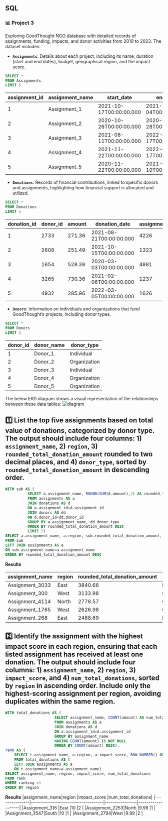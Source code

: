 ## SQL
### :bar_chart: Project 3

Exploring GoodThought NGO database with detailed records of assignments, funding, impacts, and donor activities from 2010 to 2023. The dataset includes:

- **`Assignments`**:
Details about each project, including its name, duration (start and end dates), budget, geographical region, and the impact score.

````sql
SELECT *
FROM Assignments
LIMIT 5
````

|assignment_id                 |assignment_name|start_date |end_date                                                          |budget   |region|impact_score|
|------------------------------|---------------|-----------|------------------------------------------------------------------|---------|------|------------|
|1                             |Assignment_1   |2021-10-17T00:00:00.000|2021-12-04T00:00:00.000                                           |-32322.03|West  |5.55        |
|2                             |Assignment_2   |2020-10-26T00:00:00.000|2020-11-28T00:00:00.000                                           |57278.4  |South |1.45        |
|3                             |Assignment_3   |2021-08-11T00:00:00.000|2022-03-17T00:00:00.000                                           |40414.51 |West  |2.34        |
|4                             |Assignment_4   |2021-11-22T00:00:00.000|2022-05-17T00:00:00.000                                           |31732.48 |East  |7.05        |
|5                             |Assignment_5   |2020-11-22T00:00:00.000|2021-07-10T00:00:00.000                                           |13548.22 |North |5.29        |


- **`Donations`**:
Records of financial contributions, linked to specific donors and assignments, highlighting how financial support is allocated and utilized.

````sql
SELECT *
FROM Donations
LIMIT 5
````

|donation_id                   |donor_id|amount     |donation_date                                                     |assignment_id|
|------------------------------|--------|-----------|------------------------------------------------------------------|-------------|
|1                             |2733    |271.36     |2021-08-21T00:00:00.000                                           |4226         |
|2                             |2608    |251.49     |2021-10-15T00:00:00.000                                           |1323         |
|3                             |1654    |528.38     |2020-03-03T00:00:00.000                                           |4881         |
|4                             |3265    |730.36     |2021-02-06T00:00:00.000                                           |1237         |
|5                             |4932    |285.96     |2022-03-05T00:00:00.000                                           |1626         |



- **`Donors`**: Information on individuals and organizations that fund GoodThought’s projects, including donor types.

````sql
SELECT *
FROM Donors
LIMIT 5
````

|donor_id                      |donor_name|donor_type |
|------------------------------|----------|-----------|
|1                             |Donor_1   |Individual |
|2                             |Donor_2   |Organization|
|3                             |Donor_3   |Individual |
|4                             |Donor_4   |Organization|
|5                             |Donor_5   |Organization|



The below ERD diagram shows a visual representation of the relationships between these data tables:
![diagram](https://github.com/user-attachments/assets/79bf6223-aefd-4599-920f-5e5890ec1258)
## :one: List the top five assignments based on total value of donations, categorized by donor type. The output should include four columns: 1) `assignment_name`, 2) `region`, 3) `rounded_total_donation_amount` rounded to two decimal places, and 4) `donor_type`, sorted by `rounded_total_donation_amount` in descending order. 

````sql
WITH sub AS (
          SELECT a.assignment_name, ROUND(SUM(d.amount),2) AS rounded_total_donation_amount, dd.donor_type
          FROM assignments AS a
          JOIN donations AS d
          ON a.assignment_id=d.assignment_id
          JOIN donors AS dd
          ON d.donor_id=dd.donor_id
          GROUP BY a.assignment_name, dd.donor_type
          ORDER BY rounded_total_donation_amount DESC
          LIMIT 5)
SELECT a.assignment_name, a.region, sub.rounded_total_donation_amount, sub.donor_type
FROM sub
LEFT JOIN assignments AS a
ON sub.assignment_name=a.assignment_name
ORDER BY rounded_total_donation_amount DESC
````
**Results**

|assignment_name|region                              |rounded_total_donation_amount|donor_type  |
|---------------|------------------------------------|-----------------------------|------------|
|Assignment_3033|East                                |3840.66                      |Individual  |
|Assignment_300 |West                                |3133.98                      |Organization|
|Assignment_4114|North                               |2778.57                      |Organization|
|Assignment_1765|West                                |2626.98                      |Organization|
|Assignment_268 |East                                |2488.69                      |Individual  |


## :two: Identify the assignment with the highest impact score in each region, ensuring that each listed assignment has received at least one donation. The output should include four columns: 1) `assignment_name`, 2) `region`, 3) `impact_score`, and 4) `num_total_donations`, sorted by `region` in ascending order. Include only the highest-scoring assignment per region, avoiding duplicates within the same region.

````sql
WITH total_donations AS (
                      SELECT assignment_name, COUNT(amount) AS num_total_donations
                      FROM assignments AS a
                      JOIN donations AS d
                      ON a.assignment_id=d.assignment_id
                      GROUP BY assignment_name 
                      HAVING COUNT(amount) IS NOT NULL
                      ORDER BY COUNT(amount) DESC),
rank AS (
    SELECT t.assignment_name, a.region, a.impact_score, ROW_NUMBER() OVER(PARTITION BY a.region ORDER BY a.impact_score DESC) AS ranking, t.num_total_donations
    FROM total_donations AS t
    LEFT JOIN assignments AS a
    ON t.assignment_name=a.assignment_name)
SELECT assignment_name, region, impact_score, num_total_donations
FROM rank
WHERE ranking =1
ORDER BY region 
````
**Results**
|assignment_name|region                              |impact_score    |num_total_donations|
|---------------|------------------------------------|----------------|-------------------|
|Assignment_316 |East                                |10              |2                  |
|Assignment_2253|North                               |9.99            |1                  |
|Assignment_3547|South                               |10              |1                  |
|Assignment_2794|West                                |9.99            |2                  |
